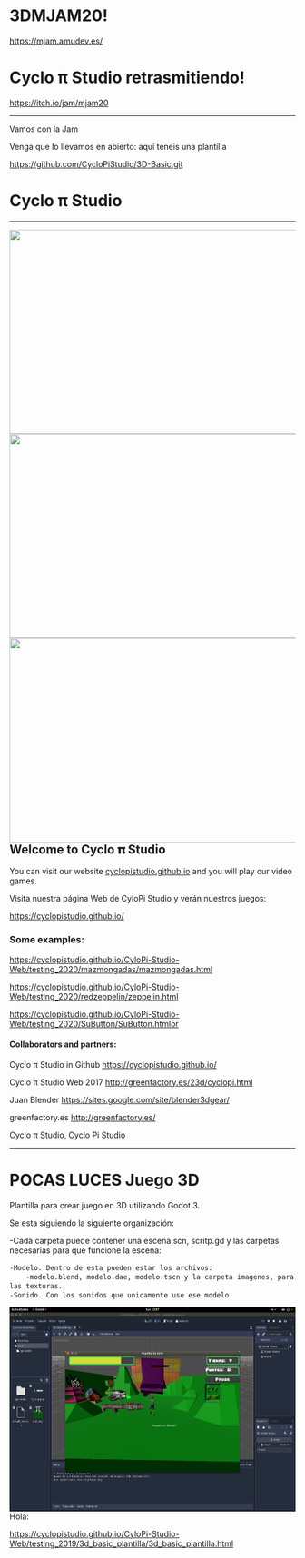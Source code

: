 # 3DMJAM20!


https://mjam.amudev.es/

# Cyclo π Studio  retrasmitiendo!

https://itch.io/jam/mjam20

----------------------------------------

Vamos con la Jam

Venga que lo llevamos en abierto: aquí teneis una plantilla

https://github.com/CycloPiStudio/3D-Basic.git


# Cyclo π Studio 

-------------------------------------------

<a href="url"><img src="https://fotos01.laopiniondemurcia.es/2020/10/29/1024x341/externas20201029215848.jpgl" align="left" height ="360" width ="612" ><a>

-------------------------------------------

<a href="url"><img src="https://pbs.twimg.com/media/EllretXXYAAC0DF?format=jpg&name=small" align="left" height ="360" width ="612" ><a>

-------------------------------------------


-------------------------------------------

<a href="url"><img src="https://img.itch.zone/aW1nLzQ1MDg0NzUucG5n/original/XglZ00.png" align="left" height ="360" width ="612" ><a>

-------------------------------------------

## Welcome to Cyclo 𝛑 Studio

You can visit our website [cyclopistudio.github.io](https://cyclopistudio.github.io/) and you will play our video games.

Visita nuestra página Web de CyloPi Studio y verán nuestros juegos:

https://cyclopistudio.github.io/



### Some examples:

https://cyclopistudio.github.io/CyloPi-Studio-Web/testing_2020/mazmongadas/mazmongadas.html

https://cyclopistudio.github.io/CyloPi-Studio-Web/testing_2020/redzeppelin/zeppelin.html

https://cyclopistudio.github.io/CyloPi-Studio-Web/testing_2020/SuButton/SuButton.htmlor



#### Collaborators and partners:

Cyclo π Studio in Github https://cyclopistudio.github.io/

Cyclo π Studio Web 2017 http://greenfactory.es/23d/cyclopi.html

Juan Blender https://sites.google.com/site/blender3dgear/

greenfactory.es http://greenfactory.es/

Cyclo π Studio, Cyclo Pi Studio


-------------------------------------------


# POCAS LUCES Juego 3D

Plantilla para crear juego en 3D utilizando Godot 3.

Se esta siguiendo  la siguiente organización:

-Cada carpeta puede contener una escena.scn, scritp.gd y las carpetas necesarias para que funcione la escena:

    -Modelo. Dentro de esta pueden estar los archivos:
        -modelo.blend, modelo.dae, modelo.tscn y la carpeta imagenes, para las texturas.
    -Sonido. Con los sonidos que unicamente use ese modelo.

<a href="url"><img src="https://github.com/CycloPiStudio/3D-Basic/blob/master/Imagenes/Captura%20juego%201.png" align="left" height ="360" width ="612" ><a>

Hola:

https://cyclopistudio.github.io/CyloPi-Studio-Web/testing_2019/3d_basic_plantilla/3d_basic_plantilla.html




